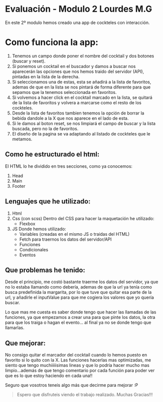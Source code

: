 # Evaluación - Modulo 2 Lourdes M.G

En este 2º modulo hemos creado una app de cockteles con interacción.

# Como funciona la app:
1. Tenemos un campo donde poner el nombre del cocktail y dos botones (buscar y reset).
2. Si ponemos un cocktail en el buscador y damos a buscar nos aparecerán las opciones que nos hemos traido del servidor (API), pintadas en la lista de la derecha.
3. Si seleccionamos una de estas, esta se añadirá a la lista de favoritos, ademas de que en la lista se nos pintará de forma diferente para que sepamos que la tenemos seleccionada en favoritos.
4. Si volvemos a hacer click en el cocktail marcado en la lista, se quitará de la lista de favoritos y volvera a marcarse como el resto de los cockteles.
5. Desde la lista de favoritos tambien tenemos la opción de borrar la bebida dandole a la X que nos aparece en el lado de esta.
6. Si le damos al boton reset, se nos limpiará el campo de buscar y la lista buscada, pero no la de favoritos.
7. El diseño de la pagina se va adaptando al listado de cockteles que le metamos.


## Como he estructurado el html:
El HTML lo he dividido en tres secciones, como ya conocemos:
1. Head
2. Main
3. Footer

## Lenguajes que he utilizado:
1. Html
2. Css (con scss)
   Dentro del CSS para hacer la maquetación he utilizado:
   * Flexbox
3. JS
   Donde hemos utilizado:
   * Variables (creadas en el mismo JS o traidas del HTML)
   * Fetch para traernos los datos del servidor/API
   * Funciones 
   * Condicionales
   * Eventos

## Que problemas he tenido:
Desde el principio, me costó bastante traerme los datos del servidor, ya que no lo estaba llamando como debería, ademas de que la url ya tenía como busca predefinida la margarita, por lo que tuve que quitar esa parte de la url, y añadirle el inputValue para que me cogiera los valores que yo quería buscar.

Lo que mas me cuesta es saber donde tengo que hacer las llamadas de las funciones, ya que empezamos a crear una para que pinte los datos, la otra para que los traiga o hagan el evento... al final ya no se donde tengo que llamarlas.


## Que mejorar:
No consigo quitar el marcador del cocktail cuando lo hemos puesto en favorito si lo quito con la X.
Las funciones hacerlas mas optimizadas, me siento que tengo muchiiiiisimas lineas y que lo podría hacer mucho mas limpio...además de que tengo comentario por cada función para poder ver que es lo que estoy haciendo en cada una!!

Seguro que vosotros teneis algo más que decirme para mejorar :P


> Espero que disfruteis viendo el trabajo realizado. Muchas Gracias!!!
